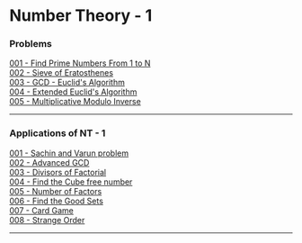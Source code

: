 # Number Theory - 1

### Problems 

[001 - Find Prime Numbers From 1 to N](./code-part-1/001-Find-Prime-Numbers-1-to-N.cpp)<br>
[002 - Sieve of Eratosthenes](./code-part-1/002-Sieve-Of-Eratosthenes.cpp)<br>
[003 - GCD - Euclid's Algorithm](./code-part-1/003-GCD-Euclid-Algorithm.cpp)<br>
[004 - Extended Euclid's Algorithm](./code-part-1/004-Extended-Euclid-Algorithm.cpp)<br>
[005 - Multiplicative Modulo Inverse](./code-part-1/005-Multiplicative-Modulo-Inverse.cpp)<br>

---

### Applications of NT - 1

[001 - Sachin and Varun problem](./code-part-2/001-Sachin-And-Varun-Problem.cpp)<br>
[002 - Advanced GCD](./code-part-2/002-Advanced-GCD.cpp)<br>
[003 - Divisors of Factorial](./code-part-2/003-Divisors-Of-Factorial.cpp)<br>
[004 - Find the Cube free number](./code-part-2/004-Find-The-Cube-Free-Number.cpp)<br>
[005 - Number of Factors](./code-part-2/005-Number-Of-Factors.cpp)<br>
[006 - Find the Good Sets](./code-part-2/006-Find-the-good-sets.cpp)<br>
[007 - Card Game](./code-part-2/007-Card-Game.cpp)<br>
[008 - Strange Order](./code-part-2/008-Strange-Order.cpp)<br>

---